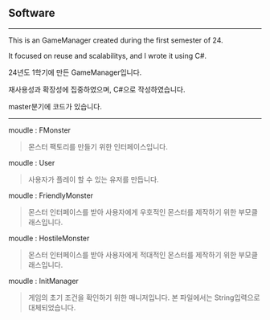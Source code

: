 ## Software

----------------

This is an GameManager created during the first semester of 24.

It focused on reuse and scalabilitys, and I wrote it using C#.

24년도 1학기에 만든 GameManager입니다.

재사용성과 확장성에 집중하였으며, C#으로 작성하였습니다.

master분기에 코드가 있습니다.

----------------

moudle : FMonster

>몬스터 팩토리를 만들기 위한 인터페이스입니다.

moudle : User

>사용자가 플레이 할 수 있는 유저를 만듭니다.

moudle : FriendlyMonster

>몬스터 인터페이스를 받아 사용자에게 우호적인 몬스터를 제작하기 위한 부모클래스입니다.

moudle : HostileMonster

>몬스터 인터페이스를 받아 사용자에게 적대적인 몬스터를 제작하기 위한 부모클래스입니다.

moudle : InitManager

>게임의 초기 조건을 확인하기 위한 매니저입니다. 본 파일에서는 String입력으로 대체되었습니다.


